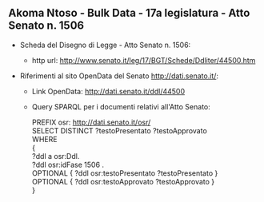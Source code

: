 ## Akoma Ntoso - Bulk Data - 17a legislatura - Atto Senato n. 1506 ##

* Scheda del Disegno di Legge - Atto Senato n. 1506:
	* http url: http://www.senato.it/leg/17/BGT/Schede/Ddliter/44500.htm

* Riferimenti al sito OpenData del Senato http://dati.senato.it/:
	* Link OpenData: http://dati.senato.it/ddl/44500
	* Query SPARQL per i documenti relativi all'Atto Senato:

        PREFIX osr: <http://dati.senato.it/osr/>  
		SELECT DISTINCT ?testoPresentato ?testoApprovato  
		WHERE  
		{  
		    ?ddl a osr:Ddl.  
		    ?ddl osr:idFase 1506 .  
		    OPTIONAL { ?ddl osr:testoPresentato ?testoPresentato }  
		    OPTIONAL { ?ddl osr:testoApprovato ?testoApprovato }  
		}
		